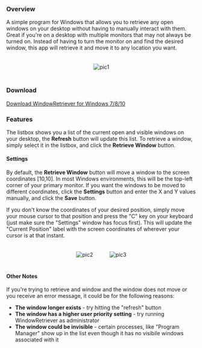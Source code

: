 ### Overview

A simple program for Windows that allows you to retrieve any open windows on your desktop without having to manually interact with them.  Great if you're on a desktop with multiple monitors that may not always be turned on.  Instead of having to turn the monitor on and find the desired window, this app will retrieve it and move it to any location you want.

<div style="text-align:center; padding: 20px">
<img src="http://imgur.com/sebL5Il.jpg" alt="pic1">
</div>

### Download

[Download WindowRetriever for Windows 7/8/10](https://github.com/zgod37/window-retriever/releases)

### Features

The listbox shows you a list of the current open and visible windows on your desktop, the **Refresh** button will update this list.  To retrieve a window, simply select it in the listbox, and click the **Retrieve Window** button.

#### Settings

By default, the **Retrieve Window** button will move a window to the screen coordinates [10,10].  In most Windows environments, this will be the top-left corner of your primary monitor.  If you want the windows to be moved to different coordinates, click the **Settings** button and enter the X and Y values manually, and click the **Save** button.  

If you don't know the coordinates of your desired position, simply move your mouse cursor to that position and press the "C" key on your keyboard (just make sure the "Settings" window has focus first).  This will update the "Current Position" label with the screen coordinates of wherever your cursor is at that instant.

<div style="text-align:center; padding: 20px">
<img src="http://imgur.com/6ItFRPr.jpg" style="margin-right:20px" alt="pic2">
<img src="http://imgur.com/vRShONj.jpg" style="margin-left:20px" alt="pic3">
</div>

#### Other Notes

If you're trying to retrieve and window and the window does not move or you receive an error message, it could be for the following reasons:

+ **The window longer exists** - try hitting the "refresh" button
+ **The window has a higher user priority setting** - try running WindowRetriever as administrator
+ **The window could be invisible** - certain processes, like "Program Manager" show up in the list even though it has no visibile windows associated with it